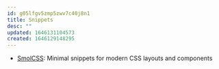 ```yaml
---
id: g05lfgv5zmp5zwv7c40j8n1
title: Snippets
desc: ""
updated: 1646131104573
created: 1646129148295
---
```


- [SmolCSS](https://smolcss.dev): Minimal snippets for modern CSS layouts and components
